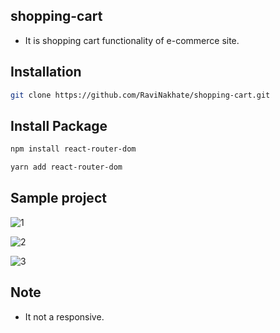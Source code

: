 ## shopping-cart
 - It is shopping cart functionality of e-commerce site.
 
## Installation
```bash
git clone https://github.com/RaviNakhate/shopping-cart.git
```

## Install Package
```bash
npm install react-router-dom
```
```bash
yarn add react-router-dom
```

## Sample project
![1](https://user-images.githubusercontent.com/105623079/171551182-4c9ec041-18e6-412a-9345-e28d549d3423.JPG)

![2](https://user-images.githubusercontent.com/105623079/171551330-c5e8d4dd-aa2d-4f45-85aa-3edbe4d6bc66.JPG)

![3](https://user-images.githubusercontent.com/105623079/171551352-04c9d6ea-1b47-4b35-b601-a9b68030d664.JPG)

## Note
- It not a responsive.
